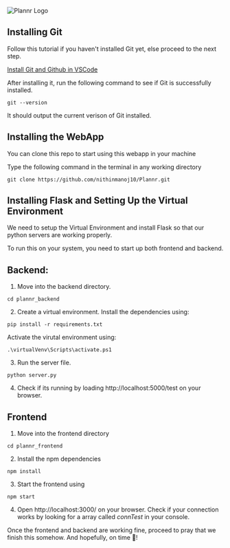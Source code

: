 ![Plannr Logo](https://github.com/nithinmanoj10/Plannr/blob/master/plannr_frontend/src/images/Plannr%20Banner.png?raw=true)

## Installing Git

Follow this tutorial if you haven't installed Git yet, else proceed to the next step.

[Install Git and Github in VSCode](https://www.jcchouinard.com/install-git-in-vscode/)

After installing it, run the following command to see if Git is successfully installed.

```
git --version
```

It should output the current verison of Git installed.

## Installing the WebApp

You can clone this repo to start using this webapp in your machine

Type the following command in the terminal in any working directory

```
git clone https://github.com/nithinmanoj10/Plannr.git
```

## Installing Flask and Setting Up the Virtual Environment

We need to setup the Virtual Environment and install Flask so that our python servers are working properly.

To run this on your system, you need to start up both frontend and backend.

## Backend:

1. Move into the backend directory.

```
cd plannr_backend
```

2. Create a virtual environment.
   Install the dependencies using:
```
pip install -r requirements.txt
```

Activate the virutal environment using:
```
.\virtualVenv\Scripts\activate.ps1
```

3. Run the server file.

```
python server.py
```

4. Check if its running by loading http://localhost:5000/test on your browser.

## Frontend

1. Move into the frontend directory

```
cd plannr_frontend
```

2. Install the npm dependencies

```
npm install
```  

3. Start the frontend using

```
npm start
```

4. Open http://localhost:3000/ on your browser. Check if your connection works by looking for a array called _connTest_ in your console.

Once the frontend and backend are working fine, proceed to pray that we finish this somehow. And hopefully, on time 🙂!
